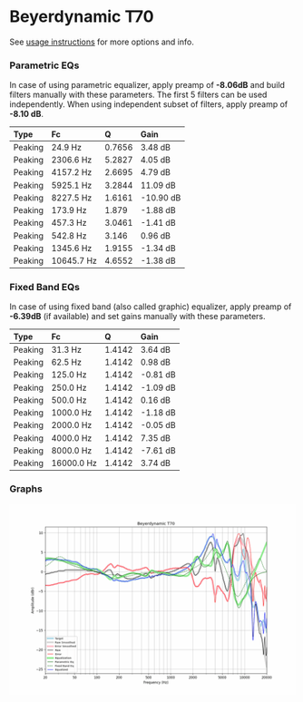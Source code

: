 # Beyerdynamic T70
See [usage instructions](https://github.com/jaakkopasanen/AutoEq#usage) for more options and info.

### Parametric EQs
In case of using parametric equalizer, apply preamp of **-8.06dB** and build filters manually
with these parameters. The first 5 filters can be used independently.
When using independent subset of filters, apply preamp of **-8.10 dB**.

| Type    | Fc         |      Q | Gain      |
|:--------|:-----------|:-------|:----------|
| Peaking | 24.9 Hz    | 0.7656 | 3.48 dB   |
| Peaking | 2306.6 Hz  | 5.2827 | 4.05 dB   |
| Peaking | 4157.2 Hz  | 2.6695 | 4.79 dB   |
| Peaking | 5925.1 Hz  | 3.2844 | 11.09 dB  |
| Peaking | 8227.5 Hz  | 1.6161 | -10.90 dB |
| Peaking | 173.9 Hz   | 1.879  | -1.88 dB  |
| Peaking | 457.3 Hz   | 3.0461 | -1.41 dB  |
| Peaking | 542.8 Hz   | 3.146  | 0.96 dB   |
| Peaking | 1345.6 Hz  | 1.9155 | -1.34 dB  |
| Peaking | 10645.7 Hz | 4.6552 | -1.38 dB  |

### Fixed Band EQs
In case of using fixed band (also called graphic) equalizer, apply preamp of **-6.39dB**
(if available) and set gains manually with these parameters.

| Type    | Fc         |      Q | Gain     |
|:--------|:-----------|:-------|:---------|
| Peaking | 31.3 Hz    | 1.4142 | 3.64 dB  |
| Peaking | 62.5 Hz    | 1.4142 | 0.98 dB  |
| Peaking | 125.0 Hz   | 1.4142 | -0.81 dB |
| Peaking | 250.0 Hz   | 1.4142 | -1.09 dB |
| Peaking | 500.0 Hz   | 1.4142 | 0.16 dB  |
| Peaking | 1000.0 Hz  | 1.4142 | -1.18 dB |
| Peaking | 2000.0 Hz  | 1.4142 | -0.05 dB |
| Peaking | 4000.0 Hz  | 1.4142 | 7.35 dB  |
| Peaking | 8000.0 Hz  | 1.4142 | -7.61 dB |
| Peaking | 16000.0 Hz | 1.4142 | 3.74 dB  |

### Graphs
![](./Beyerdynamic%20T70.png)